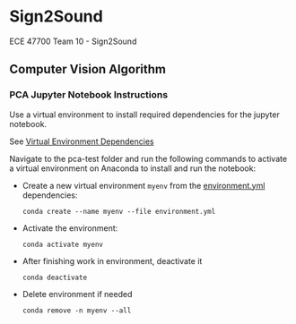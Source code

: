 # Sign2Sound
ECE 47700 Team 10 - Sign2Sound

## Computer Vision Algorithm
### PCA Jupyter Notebook Instructions
Use a virtual environment to install required dependencies for the jupyter notebook.

See [Virtual Environment Dependencies](pca-test/environment.yml)

Navigate to the pca-test folder and run the following commands to activate a virtual environment on Anaconda to install and run the notebook:
- Create a new virtual environment `myenv` from the [environment.yml](pca-test/environment.yml) dependencies:

    ```
    conda create --name myenv --file environment.yml
    ```

- Activate the environment:
    ```
    conda activate myenv
    ```

- After finishing work in environment, deactivate it
    ```
    conda deactivate
    ```
- Delete environment if needed
    ```
    conda remove -n myenv --all
    ```
